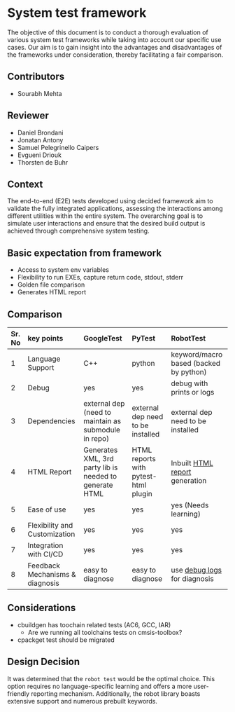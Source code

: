 # System test framework

The objective of this document is to conduct a thorough evaluation of various system test frameworks while taking into account our specific use cases. Our aim is to gain insight into the advantages and disadvantages of the frameworks under consideration, thereby facilitating a fair comparison.

## Contributors

- Sourabh Mehta

## Reviewer

- Daniel Brondani
- Jonatan Antony
- Samuel Pelegrinello Caipers
- Evgueni Driouk
- Thorsten de Buhr

## Context

The end-to-end (E2E) tests developed using decided framework aim to validate the fully integrated applications, assessing the interactions among different utilities within the entire system. The overarching goal is to simulate user interactions and ensure that the desired build output is achieved through comprehensive system testing.

## Basic expectation from framework

- Access to system env variables
- Flexibility to run EXEs, capture return code, stdout, stderr
- Golden file comparison
- Generates HTML report

## Comparison

| Sr. No |  key points  |GoogleTest | PyTest | RobotTest |
| :----- |:-- |:--------- | :----- | :-------- |
|1|Language Support|C++|python|keyword/macro based (backed by python)|
|2|Debug|yes|yes|debug with prints or logs|
|3|Dependencies|external dep (need to maintain as submodule in repo)| external dep need to be installed|external dep need to be installed|
|4|HTML Report|Generates XML, 3rd party lib is needed to generate HTML|HTML reports with pytest-html plugin|Inbuilt [HTML report](https://robotframework.org/RobotDemo/report.html) generation|
|5|Ease of use|yes|yes|yes (Needs learning)|
|6|Flexibility and Customization|yes|yes|yes|
|7|Integration with CI/CD|yes|yes|yes|
|8|Feedback Mechanisms & diagnosis|easy to diagnose|easy to diagnose|use [debug logs](https://robotframework.org/RobotDemo/log.html) for diagnosis|

## Considerations

- cbuildgen has toochain related tests (AC6, GCC, IAR) 
  - Are we running all toolchains tests on cmsis-toolbox?
- cpackget test should be migrated

## Design Decision

It was determined that the `robot test` would be the optimal choice. This option requires no language-specific learning and offers a more user-friendly reporting mechanism. Additionally, the robot library boasts extensive support and numerous prebuilt keywords.
